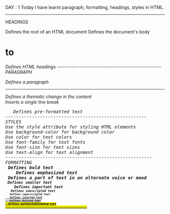 DAY : 1
Today I have learnt paragraph, formatting, headings, styles in HTML.
_________________________________________________________________________________
HEADINGS
<html>	Defines the root of an HTML document
<body>	Defines the document's body
<h1> to <h6>	Defines HTML headings
---------------------------------------------------
PARAGRAPH
<p>	Defines a paragraph
<hr>	Defines a thematic change in the content
<br>	Inserts a single line break
<pre>	Defines pre-formatted text
-----------------------------------------------------
STYLES
Use the style attribute for styling HTML elements
Use background-color for background color
Use color for text colors
Use font-family for text fonts
Use font-size for text sizes
Use text-align for text alignment
-------------------------------------------------------
FORMATTING
<b>	Defines bold text
<em>	Defines emphasized text 
<i>	Defines a part of text in an alternate voice or mood
<small>	Defines smaller text
<strong>	Defines important text
<sub>	Defines subscripted text
<sup>	Defines superscripted text
<ins>	Defines inserted text
<del>	Defines deleted text
<mark>	Defines marked/highlighted text
-----------------------------------------------------
